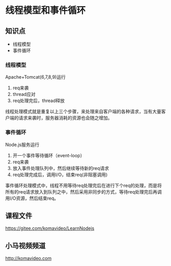线程模型和事件循环
=================

## 知识点

* 线程模型
* 事件循环

### 线程模型

Apache+Tomcat(6,7,8,9)运行  
1. req来袭
2. thread应对
3. req处理完后，thread释放

线程处理模式就是重复以上三个步骤，来处理来自客户端的各种请求，当有大量客户端的请求来袭时，服务器消耗的资源也会随之增加。

### 事件循环

Node.js服务运行  
1. 开一个事件等待循环（event-loop）
2. req来袭
3. 放入事件处理队列中，然后继续等待新的req请求
4. req处理完成后，调用I/O，结束req(非阻塞调用)

事件循环处理模式中，线程不用等待req处理完后在进行下个req的处理，而是将所有的req请求放入到队列之中，然后采用非同步的方式，等待req处理完后再调用I/O资源，然后结束req。

## 课程文件

https://gitee.com/komavideo/LearnNodejs

## 小马视频频道

http://komavideo.com
